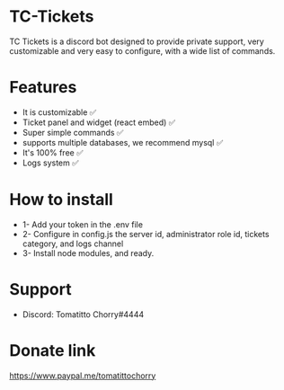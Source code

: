 # TC-Tickets
TC Tickets is a discord bot designed to provide private support, very customizable and very easy to configure, with a wide list of commands.

# Features

- It is customizable ✅
- Ticket panel and widget (react embed) ✅
- Super simple commands ✅
- supports multiple databases, we recommend mysql ✅
- It's 100% free ✅
- Logs system ✅

# How to install

- 1- Add your token in the .env file
- 2- Configure in config.js the server id, administrator role id, tickets category, and logs channel
- 3- Install node modules, and ready.

# Support
- Discord: Tomatitto Chorry#4444

# Donate link
https://www.paypal.me/tomatittochorry
